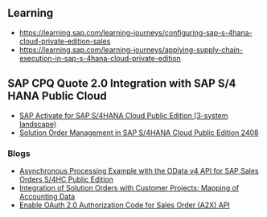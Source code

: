 ## Learning

* https://learning.sap.com/learning-journeys/configuring-sap-s-4hana-cloud-private-edition-sales
* https://learning.sap.com/learning-journeys/applying-supply-chain-execution-in-sap-s-4hana-cloud-private-edition

## SAP CPQ Quote 2.0 Integration with SAP S/4 HANA Public Cloud 

* [SAP Activate for SAP S/4HANA Cloud Public Edition (3-system landscape)](
https://go.support.sap.com/roadmapviewer/#/group/658F507A-D6F5-4B78-9EE1-0300C5F1E40F/roadmap/82b2db84548d41209cda972f0fac428b:FA163ED752201EDABFE83D133CFCDD51/node/41B0A9233ACD4EF2AEDB4E9268B4DE97//phaseAccelerator/82b2db84548d41209cda972f0fac428b
)
* [Solution Order Management in SAP S/4HANA Cloud Public Edition 2408](https://community.sap.com/t5/enterprise-resource-planning-blogs-by-sap/solution-order-management-in-sap-s-4hana-cloud-public-edition-2408/ba-p/13873445)




### Blogs
* [Asynchronous Processing Example with the OData v4 API for SAP Sales Orders S/4HC Public Edition](https://community.sap.com/t5/technology-blogs-by-sap/asynchronous-processing-example-with-the-odata-v4-api-for-sap-sales-orders/ba-p/13922674)
* [Integration of Solution Orders with Customer Projects: Mapping of Accounting Data ](https://community.sap.com/t5/enterprise-resource-planning-blogs-by-sap/integration-of-solution-orders-with-customer-projects-mapping-of-accounting/ba-p/13949478)
* [Enable OAuth 2.0 Authorization Code for Sales Order (A2X) API](https://community.sap.com/t5/enterprise-resource-planning-blogs-by-sap/enable-oauth-2-0-authorization-code-for-sales-order-a2x-api/ba-p/13617148)
